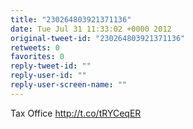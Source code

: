 ```yaml
---
title: "230264803921371136"
date: Tue Jul 31 11:33:02 +0000 2012
original-tweet-id: "230264803921371136"
retweets: 0
favorites: 0
reply-tweet-id: ""
reply-user-id: ""
reply-user-screen-name: ""
---
```

Tax Office http://t.co/tRYCeqER
